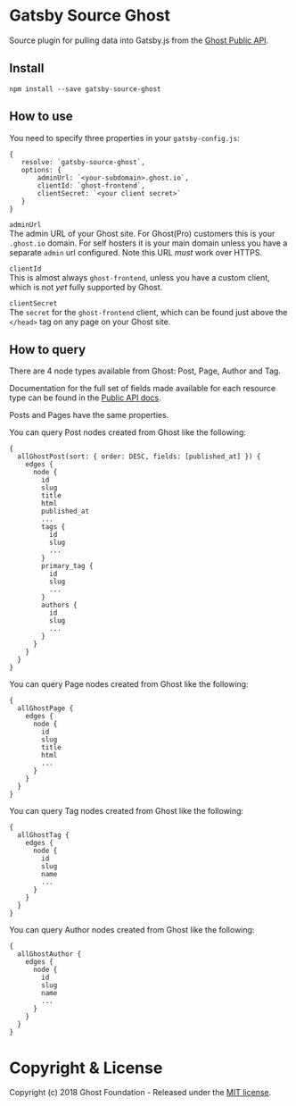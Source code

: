 # Gatsby Source Ghost

Source plugin for pulling data into Gatsby.js from the [Ghost Public API](https://api.ghost.org).

## Install

`npm install --save gatsby-source-ghost`

## How to use

You need to specify three properties in your `gatsby-config.js`:

```
{
   resolve: `gatsby-source-ghost`,
   options: {
       adminUrl: `<your-subdomain>.ghost.io`,
       clientId: `ghost-frontend`,
       clientSecret: `<your client secret>`
   }
}
```

`adminUrl`  
 The admin URL of your Ghost site. For Ghost(Pro) customers this is your `.ghost.io` domain. For self hosters it is your main domain unless you have a separate `admin` url configured. Note this URL _must_ work over HTTPS.
 
`clientId`  
This is almost always `ghost-frontend`, unless you have a custom client, which is not _yet_ fully supported by Ghost.

`clientSecret`  
The `secret` for the `ghost-frontend` client, which can be found just above the `</head>` tag on any page on your Ghost site.


## How to query

There are 4 node types available from Ghost: Post, Page, Author and Tag.
                       
Documentation for the full set of fields made available for each resource type can be found in the [Public API docs](https://api.ghost.org/docs/post).
 
Posts and Pages have the same properties.

You can query Post nodes created from Ghost like the following:

```
{
  allGhostPost(sort: { order: DESC, fields: [published_at] }) {
    edges {
      node {
        id
        slug
        title
        html
        published_at
        ...
        tags {
          id
          slug
          ...
        }
        primary_tag {
          id
          slug
          ...
        }
        authors {
          id
          slug
          ...
        }       
      }
    }
  }
}
```

You can query Page nodes created from Ghost like the following:

```
{
  allGhostPage {
    edges {
      node {
        id
        slug
        title
        html
        ...
      }
    }
  }
}
```

You can query Tag nodes created from Ghost like the following:

```
{
  allGhostTag {
    edges {
      node {
        id
        slug
        name
        ...
      }
    }
  }
}
```

You can query Author nodes created from Ghost like the following:

```
{
  allGhostAuthor {
    edges {
      node {
        id
        slug
        name
        ...
      }
    }
  }
}
```



# Copyright & License

Copyright (c) 2018 Ghost Foundation - Released under the [MIT license](LICENSE).
